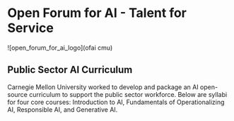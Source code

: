 # Open Forum for AI - Talent for Service

![open_forum_for_ai_logo](ofai cmu)

## Public Sector AI Curriculum
Carnegie Mellon University worked to develop and package an AI open-source curriculum to support the public sector workforce. Below are syllabi for four core courses: Introduction to AI, Fundamentals of Operationalizing AI, Responsible AI, and Generative AI.
